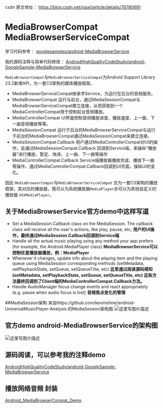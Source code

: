 csdn 原文地址：
https://blog.csdn.net/xiaxl/article/details/78780691

# MediaBrowserCompat MediaBrowserServiceCompat


学习代码参考：
[googlesamples/android-MediaBrowserService](https://github.com/googlesamples/android-MediaBrowserService)

我的源码注释与简单代码修改：
[AndroidHighQualityCodeStudy/android-GoogleSample-MediaBrowserService](https://github.com/AndroidHighQualityCodeStudy/android-GoogleSample-MediaBrowserService)

`MediaBrowserCompat`与`MediaBrowserServiceCompat`为Android Support Library 23.2新增API，为一套CS架构的媒体播放框架。

+ MediaBrowserServiceCompat继承字Service，为运行在后台的音频服务。
+ MediaBrowserCompat 运行与前台，通过MediaSessionCompat与MediaBrowserServiceCompat建立连接，从而获取到一个MediaControllerCompat用于控制前台音频播放。
+ MediaControllerCompat UI界面控制音频播放进度、播放速度、上一曲、下一曲音频播放等等。
+ MediaSessionCompat 运行于后台的MediaBrowserServiceCompat与运行于前台的MediaBrowserCompat通过MediaSessionCompat来建立连接。
+ MediaSessionCompat.Callback 用户通过MediaControllerCompat对UI的操作，会通过MediaSessionCompat.Callback 回调到Service端，来操纵“播放器”进行播放、暂定、快进、上一曲、下一曲等操作
+ MediaControllerCompat.Callback Service端播放器播放完成、播放下一曲等操作，通过MediaControllerCompat.Callback回调到UI页面，操纵UI的变化。


因此 `MediaBrowserCompat`与`MediaBrowserServiceCompat` 仅为一套CS架构的播放框架，其对应的播放器，既可以为系统播放器`MediaPlayer`亦可以为其他自定义的播放器 `XXXMediaPlayer`。


## 关于MediaBrowserService官方demo中这样写道

+ Set a MediaSession.Callback class on the MediaSession. The callback class will receive all the user's actions, like play, pause, etc; **用户的UI操作，最终通过MediaSession.Callback回调到Service端**
+ Handle all the actual music playing using any method your app prefers (for example, the Android MediaPlayer class) **MediaBrowserService可以控制任意播放器播放，例：MediaPlayer**
+ Whenever it changes, update info about the playing item and the playing queue using MediaSession corresponding methods (setMetadata, setPlaybackState, setQueue, setQueueTitle, etc) **这里通过阅读源码得知(setMetadata, setPlaybackState, setQueue, setQueueTitle, etc) 这些方法最终回调到了Client端的MediaControllerCompat.Callback方法。**
+ Handle AudioManager focus change events and react appropriately (e.g. pause when audio focus is lost) **音频焦点变化的管理**

##MediaSession架构
来自https://github.com/kevinshine/android-UniversalMusicPlayer-Analysis
的MediaSession架构图
![这里写图片描述](https://raw.githubusercontent.com/xiaxveliang/Android_MediaBrowser_Demo/master/image/0001.png)

## 官方demo android-MediaBrowserService的架构图
![这里写图片描述](https://raw.githubusercontent.com/xiaxveliang/Android_MediaBrowser_Demo/master/image/0002.png)

## 源码阅读，可以参考我的注释demo

[AndroidHighQualityCodeStudy/android-GoogleSample-MediaBrowserService](https://github.com/AndroidHighQualityCodeStudy/android-GoogleSample-MediaBrowserService)

## 播放网络音频 封装

[Android_MediaBrowserCompat_Demo](https://github.com/xiaxveliang/Android_MediaBrowserCompat_Demo)




